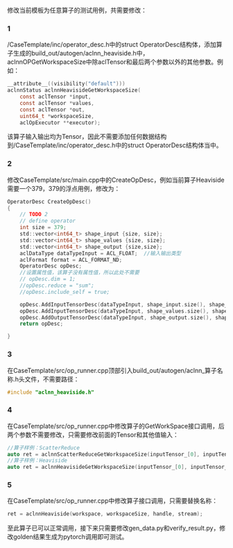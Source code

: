 修改当前模板为任意算子的测试用例，共需要修改：
### 1
/CaseTemplate/inc/operator_desc.h中的struct OperatorDesc结构体，添加算子生成的build_out/autogen/aclnn_heaviside.h中，aclnnOPGetWorkspaceSize中除aclTensor和最后两个参数以外的其他参数。例如：

```c
__attribute__((visibility("default")))
aclnnStatus aclnnHeavisideGetWorkspaceSize(
    const aclTensor *input,
    const aclTensor *values,
    const aclTensor *out,
    uint64_t *workspaceSize,
    aclOpExecutor **executor);
```

该算子输入输出均为Tensor，因此不需要添加任何数据结构到/CaseTemplate/inc/operator_desc.h中的struct OperatorDesc结构体当中。

### 2 

修改CaseTemplate/src/main.cpp中的CreateOpDesc，例如当前算子Heaviside需要一个379，379的浮点用例，修改为：

```c
OperatorDesc CreateOpDesc()
{
    // TODO 2
    // define operator
    int size = 379;
    std::vector<int64_t> shape_input {size, size};
    std::vector<int64_t> shape_values {size, size};
    std::vector<int64_t> shape_output {size,size};
    aclDataType dataTypeInput = ACL_FLOAT;  //输入输出类型
    aclFormat format = ACL_FORMAT_ND;
    OperatorDesc opDesc;
    //设置属性值，该算子没有属性值，所以此处不需要
    // opDesc.dim = 1;
    //opDesc.reduce = "sum";
    //opDesc.include_self = true; 

    opDesc.AddInputTensorDesc(dataTypeInput, shape_input.size(), shape_input.data(), format);
    opDesc.AddInputTensorDesc(dataTypeInput, shape_values.size(), shape_values.data(), format);
    opDesc.AddOutputTensorDesc(dataTypeInput, shape_output.size(), shape_output.data(), format);
    return opDesc;

}
```

### 3
在CaseTemplate/src/op_runner.cpp顶部引入build_out/autogen/aclnn_算子名称.h头文件，不需要路径：

```c
#include "aclnn_heaviside.h"
```

### 4
在CaseTemplate/src/op_runner.cpp中修改算子的GetWorkSpace接口调用，后两个参数不需要修改，只需要修改前面的Tensor和其他值输入：

```c
//算子样例：ScatterReduce
auto ret = aclnnScatterReduceGetWorkspaceSize(inputTensor_[0], inputTensor_[1],inputTensor_[2],opDesc_->dim,opDesc_->reduce,opDesc_->include_self, outputTensor_[0], &workspaceSize, &handle);
//算子样例：Heaviside
auto ret = aclnnHeavisideGetWorkspaceSize(inputTensor_[0], inputTensor_[1], outputTensor_[0], &workspaceSize, &handle);
```

### 5 
在CaseTemplate/src/op_runner.cpp中修改算子接口调用，只需要替换名称：

```c
ret = aclnnHeaviside(workspace, workspaceSize, handle, stream);
```

至此算子已可以正常调用，接下来只需要修改gen_data.py和verify_result.py，修改golden结果生成为pytorch调用即可测试。